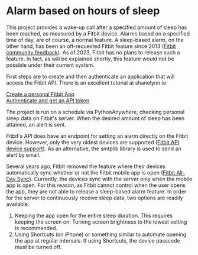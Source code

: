 # Alarm based on hours of sleep

This project provides a wake-up call after a specified amount of sleep has been reached, as measured by a Fitbit device. Alarms based on a specified time of day, are of course, a normal feature. A sleep-based alarm, on the other hand, has been an oft-requested Fitbit feature since 2013 ([Fitbit community feedback](https://community.fitbit.com/t5/Product-Feedback/Alarm-based-on-set-hours-slept-eg-wake-me-up-after-8-hours/idi-p/1696221)). As of 2023, Fitbit has no plans to release such a feature. In fact, as will be explained shortly, this feature would not be possible under their current system.

First steps are to create and then authenticate an application that will access the Fitbit API. There is an excellent tutorial at shanelynn.ie:

[Create a personal Fitbit App](https://www.shanelynn.ie/plot-your-fitbit-data-in-python-api-v1-2/#create-a-personal-fitbit-app)</br>
[Authenticate and get an API token](https://www.shanelynn.ie/plot-your-fitbit-data-in-python-api-v1-2/#authenticate-and-get-an-api-token)

The project is run on a schedule via PythonAnywhere, checking personal sleep data on Fitbit's server. When the desired amount of sleep has been attained, an alert is sent.

Fitbit's API does have an endpoint for setting an alarm directly on the Fitbit device. However, only the very oldest devices are supported ([Fitbit API device support](https://dev.fitbit.com/build/reference/web-api/devices/create-alarm/#Device-support)). As an alternative, the smtplib library is used to send an alert by email.

Several years ago, Fitbit removed the feature where their devices automatically sync whether or not the Fitbit mobile app is open ([Fitbit All-Day Sync](https://community.fitbit.com/t5/iOS-App/All-Day-Sync-doesn-t-work-when-Fitbit-App-is-closed/td-p/4079586)). Currently, the devices sync with the server only when the mobile app is open. For this reason, as Fitbit cannot control when the user opens the app, they are not able to release a sleep-based alarm feature. In order for the server to continuously receive sleep data, two options are readily available:
1. Keeping the app open for the entire sleep duration. This requires keeping the screen on. Turning screen brightness to the lowest setting is recommended.
2. Using Shortcuts (on iPhone) or something similar to automate opening the app at regular intervals. If using Shortcuts, the device passcode must be turned off.
